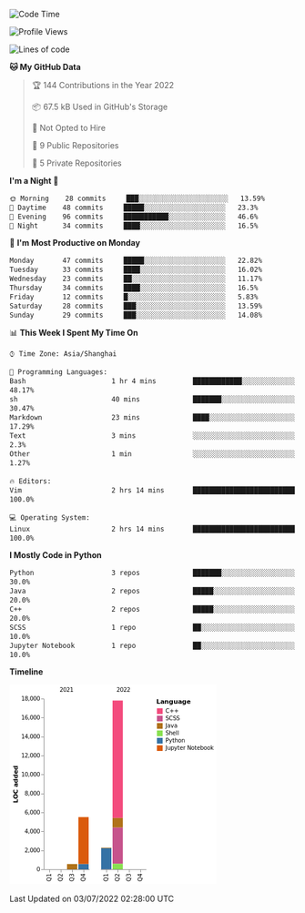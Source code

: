 <!--START_SECTION:waka-->
![Code Time](http://img.shields.io/badge/Code%20Time-3%20hrs%2014%20mins-blue)

![Profile Views](http://img.shields.io/badge/Profile%20Views-7-blue)

![Lines of code](https://img.shields.io/badge/From%20Hello%20World%20I%27ve%20Written-26%20Thousand%20lines%20of%20code-blue)

**🐱 My GitHub Data** 

> 🏆 144 Contributions in the Year 2022
 > 
> 📦 67.5 kB Used in GitHub's Storage 
 > 
> 🚫 Not Opted to Hire
 > 
> 📜 9 Public Repositories 
 > 
> 🔑 5 Private Repositories  
 > 
**I'm a Night 🦉** 

```text
🌞 Morning    28 commits     ███░░░░░░░░░░░░░░░░░░░░░░   13.59% 
🌆 Daytime    48 commits     █████░░░░░░░░░░░░░░░░░░░░   23.3% 
🌃 Evening    96 commits     ███████████░░░░░░░░░░░░░░   46.6% 
🌙 Night      34 commits     ████░░░░░░░░░░░░░░░░░░░░░   16.5%

```
📅 **I'm Most Productive on Monday** 

```text
Monday       47 commits     █████░░░░░░░░░░░░░░░░░░░░   22.82% 
Tuesday      33 commits     ████░░░░░░░░░░░░░░░░░░░░░   16.02% 
Wednesday    23 commits     ██░░░░░░░░░░░░░░░░░░░░░░░   11.17% 
Thursday     34 commits     ████░░░░░░░░░░░░░░░░░░░░░   16.5% 
Friday       12 commits     █░░░░░░░░░░░░░░░░░░░░░░░░   5.83% 
Saturday     28 commits     ███░░░░░░░░░░░░░░░░░░░░░░   13.59% 
Sunday       29 commits     ███░░░░░░░░░░░░░░░░░░░░░░   14.08%

```


📊 **This Week I Spent My Time On** 

```text
⌚︎ Time Zone: Asia/Shanghai

💬 Programming Languages: 
Bash                     1 hr 4 mins         ████████████░░░░░░░░░░░░░   48.17% 
sh                       40 mins             ███████░░░░░░░░░░░░░░░░░░   30.47% 
Markdown                 23 mins             ████░░░░░░░░░░░░░░░░░░░░░   17.29% 
Text                     3 mins              ░░░░░░░░░░░░░░░░░░░░░░░░░   2.3% 
Other                    1 min               ░░░░░░░░░░░░░░░░░░░░░░░░░   1.27%

🔥 Editors: 
Vim                      2 hrs 14 mins       █████████████████████████   100.0%

💻 Operating System: 
Linux                    2 hrs 14 mins       █████████████████████████   100.0%

```

**I Mostly Code in Python** 

```text
Python                   3 repos             ███████░░░░░░░░░░░░░░░░░░   30.0% 
Java                     2 repos             █████░░░░░░░░░░░░░░░░░░░░   20.0% 
C++                      2 repos             █████░░░░░░░░░░░░░░░░░░░░   20.0% 
SCSS                     1 repo              ██░░░░░░░░░░░░░░░░░░░░░░░   10.0% 
Jupyter Notebook         1 repo              ██░░░░░░░░░░░░░░░░░░░░░░░   10.0%

```


**Timeline**

![Chart not found](https://raw.githubusercontent.com/kopp4/kopp4/main/charts/bar_graph.png) 


 Last Updated on 03/07/2022 02:28:00 UTC
<!--END_SECTION:waka-->

